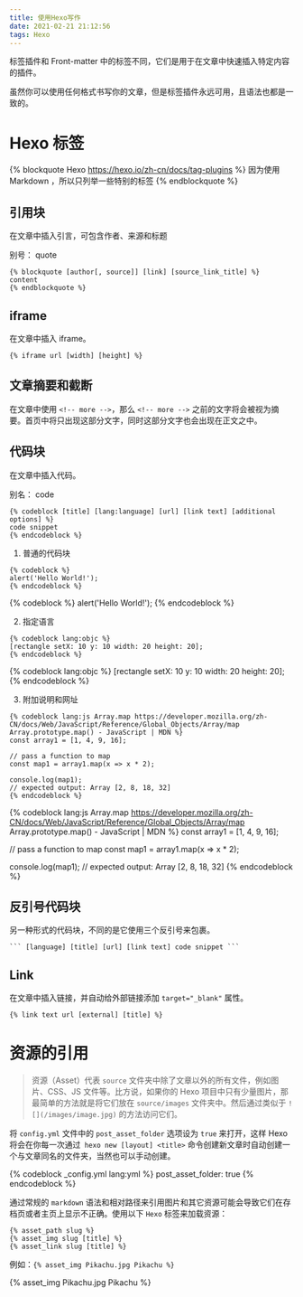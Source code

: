 ```yaml
---
title: 使用Hexo写作
date: 2021-02-21 21:12:56
tags: Hexo
---
```


标签插件和 Front-matter 中的标签不同，它们是用于在文章中快速插入特定内容的插件。

虽然你可以使用任何格式书写你的文章，但是标签插件永远可用，且语法也都是一致的。

<!-- more -->

# Hexo 标签

{% blockquote Hexo https://hexo.io/zh-cn/docs/tag-plugins %}
因为使用 Markdown ，所以只列举一些特别的标签
{% endblockquote %}

## 引用块

在文章中插入引言，可包含作者、来源和标题

别号： quote

```
{% blockquote [author[, source]] [link] [source_link_title] %}
content
{% endblockquote %}
```

## iframe

在文章中插入 iframe。

```
{% iframe url [width] [height] %}
```

## 文章摘要和截断

在文章中使用 `<!-- more -->`，那么 `<!-- more -->` 之前的文字将会被视为摘要。首页中将只出现这部分文字，同时这部分文字也会出现在正文之中。

## 代码块

在文章中插入代码。

别名： code

```
{% codeblock [title] [lang:language] [url] [link text] [additional options] %}
code snippet
{% endcodeblock %}
```

1. 普通的代码块

```
{% codeblock %}
alert('Hello World!');
{% endcodeblock %}
```

{% codeblock %}
alert('Hello World!');
{% endcodeblock %}

2. 指定语言

```
{% codeblock lang:objc %}
[rectangle setX: 10 y: 10 width: 20 height: 20];
{% endcodeblock %}
```

{% codeblock lang:objc %}
[rectangle setX: 10 y: 10 width: 20 height: 20];
{% endcodeblock %}

3. 附加说明和网址

```
{% codeblock lang:js Array.map https://developer.mozilla.org/zh-CN/docs/Web/JavaScript/Reference/Global_Objects/Array/map Array.prototype.map() - JavaScript | MDN %}
const array1 = [1, 4, 9, 16];

// pass a function to map
const map1 = array1.map(x => x * 2);

console.log(map1);
// expected output: Array [2, 8, 18, 32]
{% endcodeblock %}
```

{% codeblock lang:js Array.map https://developer.mozilla.org/zh-CN/docs/Web/JavaScript/Reference/Global_Objects/Array/map Array.prototype.map() - JavaScript | MDN %}
const array1 = [1, 4, 9, 16];

// pass a function to map
const map1 = array1.map(x => x \* 2);

console.log(map1);
// expected output: Array [2, 8, 18, 32]
{% endcodeblock %}

## 反引号代码块

另一种形式的代码块，不同的是它使用三个反引号来包裹。

````
``` [language] [title] [url] [link text] code snippet ```
````

## Link

在文章中插入链接，并自动给外部链接添加 `target="_blank"` 属性。

```
{% link text url [external] [title] %}
```

# 资源的引用

> 资源（Asset）代表 `source` 文件夹中除了文章以外的所有文件，例如图片、CSS、JS 文件等。比方说，如果你的 Hexo 项目中只有少量图片，那最简单的方法就是将它们放在 `source/images` 文件夹中。然后通过类似于 `![](/images/image.jpg)` 的方法访问它们。

将 `config.yml` 文件中的 `post_asset_folder` 选项设为 `true` 来打开，这样 Hexo 将会在你每一次通过` hexo new [layout] <title>` 命令创建新文章时自动创建一个与文章同名的文件夹，当然也可以手动创建。

{% codeblock _config.yml lang:yml %}
post_asset_folder: true
{% endcodeblock %}

通过常规的 `markdown` 语法和相对路径来引用图片和其它资源可能会导致它们在存档页或者主页上显示不正确。使用以下 `Hexo` 标签来加载资源：

```
{% asset_path slug %}
{% asset_img slug [title] %}
{% asset_link slug [title] %}
```

例如：`{% asset_img Pikachu.jpg Pikachu %}`

{% asset_img Pikachu.jpg Pikachu %}
